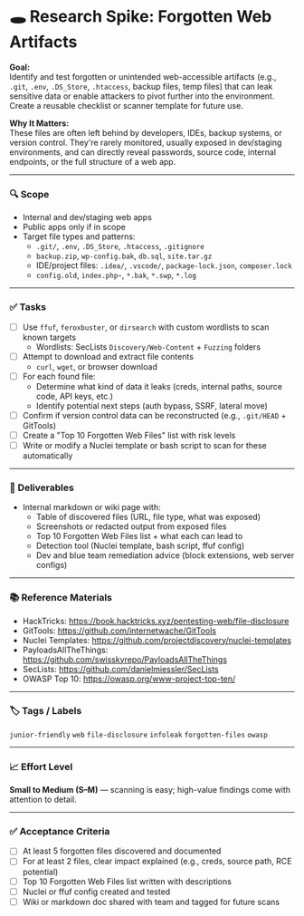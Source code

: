 # 🕳️ Research Spike: Forgotten Web Artifacts

**Goal:**  
Identify and test forgotten or unintended web-accessible artifacts (e.g., `.git`, `.env`, `.DS_Store`, `.htaccess`, backup files, temp files) that can leak sensitive data or enable attackers to pivot further into the environment. Create a reusable checklist or scanner template for future use.

**Why It Matters:**  
These files are often left behind by developers, IDEs, backup systems, or version control. They're rarely monitored, usually exposed in dev/staging environments, and can directly reveal passwords, source code, internal endpoints, or the full structure of a web app.

---

### 🔍 Scope
- Internal and dev/staging web apps
- Public apps only if in scope
- Target file types and patterns:
  - `.git/`, `.env`, `.DS_Store`, `.htaccess`, `.gitignore`
  - `backup.zip`, `wp-config.bak`, `db.sql`, `site.tar.gz`
  - IDE/project files: `.idea/`, `.vscode/`, `package-lock.json`, `composer.lock`
  - `config.old`, `index.php~`, `*.bak`, `*.swp`, `*.log`

---

### ✅ Tasks
- [ ] Use `ffuf`, `feroxbuster`, or `dirsearch` with custom wordlists to scan known targets
  - Wordlists: SecLists `Discovery/Web-Content` + `Fuzzing` folders
- [ ] Attempt to download and extract file contents
  - `curl`, `wget`, or browser download
- [ ] For each found file:
  - Determine what kind of data it leaks (creds, internal paths, source code, API keys, etc.)
  - Identify potential next steps (auth bypass, SSRF, lateral move)
- [ ] Confirm if version control data can be reconstructed (e.g., `.git/HEAD` + GitTools)
- [ ] Create a "Top 10 Forgotten Web Files" list with risk levels
- [ ] Write or modify a Nuclei template or bash script to scan for these automatically

---

### 🎯 Deliverables
- Internal markdown or wiki page with:
  - Table of discovered files (URL, file type, what was exposed)
  - Screenshots or redacted output from exposed files
  - Top 10 Forgotten Web Files list + what each can lead to
  - Detection tool (Nuclei template, bash script, ffuf config)
  - Dev and blue team remediation advice (block extensions, web server configs)

---

### 📚 Reference Materials
- HackTricks: https://book.hacktricks.xyz/pentesting-web/file-disclosure  
- GitTools: https://github.com/internetwache/GitTools  
- Nuclei Templates: https://github.com/projectdiscovery/nuclei-templates  
- PayloadsAllTheThings: https://github.com/swisskyrepo/PayloadsAllTheThings  
- SecLists: https://github.com/danielmiessler/SecLists  
- OWASP Top 10: https://owasp.org/www-project-top-ten/

---

### 🏷️ Tags / Labels
`junior-friendly` `web` `file-disclosure` `infoleak` `forgotten-files` `owasp`

---

### 📈 Effort Level
**Small to Medium (S–M)** — scanning is easy; high-value findings come with attention to detail.

---

### ✅ Acceptance Criteria
- [ ] At least 5 forgotten files discovered and documented
- [ ] For at least 2 files, clear impact explained (e.g., creds, source path, RCE potential)
- [ ] Top 10 Forgotten Web Files list written with descriptions
- [ ] Nuclei or ffuf config created and tested
- [ ] Wiki or markdown doc shared with team and tagged for future scans
